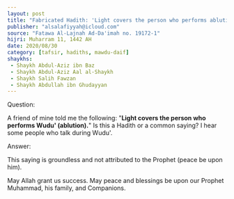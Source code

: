 ```yaml
---
layout: post
title: "Fabricated Hadith: 'Light covers the person who performs ablution'"
publisher: "alsalafiyyah@icloud.com"
source: "Fatawa Al-Lajnah Ad-Da'imah no. 19172-1"
hijri: Muharram 11, 1442 AH
date: 2020/08/30
category: [tafsir, hadiths, mawdu-daif]
shaykhs: 
 - Shaykh Abdul-Aziz ibn Baz
 - Shaykh Abdul-Aziz Aal al-Shaykh
 - Shaykh Salih Fawzan
 - Shaykh Abdullah ibn Ghudayyan
---
```


Question: 

A friend of mine told me the following: "**Light covers the person who performs Wudu' (ablution).**" Is this a Hadith or a common saying? I hear some people who talk during Wudu'.

Answer:

This saying is groundless and not attributed to the Prophet (peace be upon him).

May Allah grant us success. May peace and blessings be upon our Prophet Muhammad, his family, and Companions.
